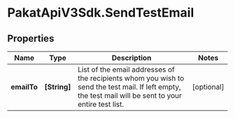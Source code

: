 # PakatApiV3Sdk.SendTestEmail

## Properties
Name | Type | Description | Notes
------------ | ------------- | ------------- | -------------
**emailTo** | **[String]** | List of the email addresses of the recipients whom you wish to send the test mail. If left empty, the test mail will be sent to your entire test list. | [optional] 


